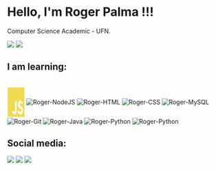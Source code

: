 ## <h1> <strong> Hello, I'm Roger Palma </strong> !!! </h1>
Computer Science Academic - UFN.

<div>
  
  <img height="150em" src="https://github-profile-summary-cards.vercel.app/api/cards/profile-details?username=rogerdapalma&theme=dark"/>
  <img height="150em" src="https://github-readme-stats.vercel.app/api/top-langs/?username=rogerdapalma&layout=compact&langs_count=10&theme=dark&hide_border=true"/>
</div>

## I am learning:
<div style="display: inline_block"><br>
  <img align="center" alt="Roger-Js" height="70" width="40" src="https://raw.githubusercontent.com/devicons/devicon/master/icons/javascript/javascript-plain.svg">
  <img align="center" alt="Roger-NodeJS" height="70" width="" src="https://cdn.jsdelivr.net/gh/devicons/devicon/icons/nodejs/nodejs-original-wordmark.svg">
  <img align="center" alt="Roger-HTML" height="70" width="40" src="https://cdn.jsdelivr.net/gh/devicons/devicon/icons/html5/html5-original-wordmark.svg">
  <img align="center" alt="Roger-CSS" height="70" width="40" src="https://cdn.jsdelivr.net/gh/devicons/devicon/icons/css3/css3-original-wordmark.svg">
  <img align="center" alt="Roger-MySQL" height="70" width="" src="https://cdn.jsdelivr.net/gh/devicons/devicon/icons/mysql/mysql-original-wordmark.svg">
  <img align="center" alt="Roger-Git" height="70" width="" src="https://cdn.jsdelivr.net/gh/devicons/devicon/icons/git/git-original-wordmark.svg">
  <img align="center" alt="Roger-Java" height="70" width="50" src="https://cdn.jsdelivr.net/gh/devicons/devicon/icons/java/java-original-wordmark.svg">
  <img align="center" alt="Roger-Python" height="70" width="40" src="https://cdn.jsdelivr.net/gh/devicons/devicon/icons/python/python-original-wordmark.svg">
  <img align="center" alt="Roger-Python" height="70" width="40" src="https://cdn.jsdelivr.net/gh/devicons/devicon/icons/figma/figma-original.svg">
  
</div>

<p align="center">


## Social media:
<div> 
  <a href="https://www.instagram.com/rogerpalma_/?utm_medium" target="_blank"><img src="https://img.shields.io/badge/-Instagram-%23E4405F?style=for-the-badge&logo=instagram&logoColor=white" target="_blank"></a>
  <a href = "mailto:rogerdapalma@gmail.com"><img src="https://img.shields.io/badge/Gmail-D14836?style=for-the-badge&logo=gmail&logoColor=white"></a>
  <a href="https://www.linkedin.com/in/roger-palma-1b357225b/" target="_blank"><img src="https://img.shields.io/badge/-LinkedIn-%230077B5?style=for-the-badge&logo=linkedin&logoColor=white" target="_blank"></a> 
</div>
